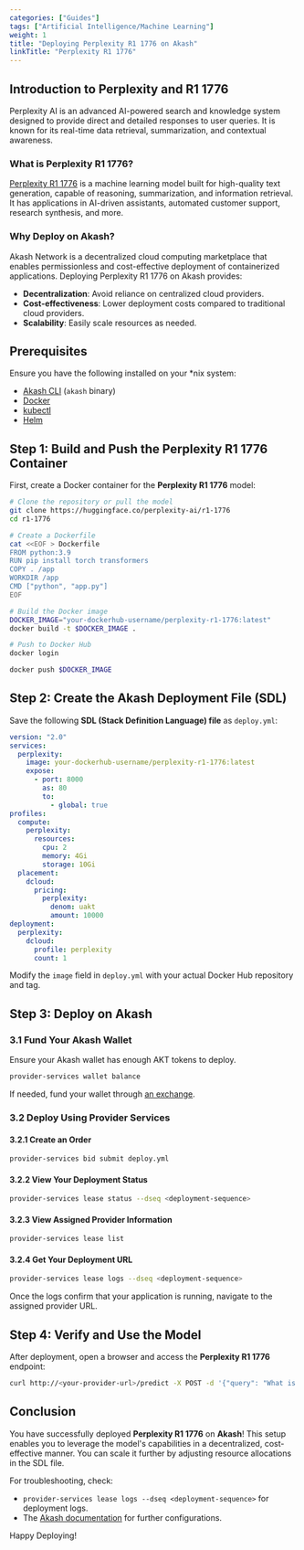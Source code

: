 ```yaml
---
categories: ["Guides"]
tags: ["Artificial Intelligence/Machine Learning"]
weight: 1
title: "Deploying Perplexity R1 1776 on Akash"
linkTitle: "Perplexity R1 1776"
---
```


## Introduction to Perplexity and R1 1776

Perplexity AI is an advanced AI-powered search and knowledge system designed to provide direct and detailed responses to user queries. It is known for its real-time data retrieval, summarization, and contextual awareness.

### What is Perplexity R1 1776?

[Perplexity R1 1776](https://huggingface.co/perplexity-ai/r1-1776) is a machine learning model built for high-quality text generation, capable of reasoning, summarization, and information retrieval. It has applications in AI-driven assistants, automated customer support, research synthesis, and more.

### Why Deploy on Akash?

Akash Network is a decentralized cloud computing marketplace that enables permissionless and cost-effective deployment of containerized applications. Deploying Perplexity R1 1776 on Akash provides:
- **Decentralization**: Avoid reliance on centralized cloud providers.
- **Cost-effectiveness**: Lower deployment costs compared to traditional cloud providers.
- **Scalability**: Easily scale resources as needed.

## Prerequisites

Ensure you have the following installed on your *nix system:
- [Akash CLI](https://github.com/akash-network/node) (`akash` binary)
- [Docker](https://docs.docker.com/get-docker/)
- [kubectl](https://kubernetes.io/docs/tasks/tools/)
- [Helm](https://helm.sh/docs/intro/install/)

## Step 1: Build and Push the Perplexity R1 1776 Container

First, create a Docker container for the **Perplexity R1 1776** model:

```bash
# Clone the repository or pull the model
git clone https://huggingface.co/perplexity-ai/r1-1776
cd r1-1776

# Create a Dockerfile
cat <<EOF > Dockerfile
FROM python:3.9
RUN pip install torch transformers
COPY . /app
WORKDIR /app
CMD ["python", "app.py"]
EOF

# Build the Docker image
DOCKER_IMAGE="your-dockerhub-username/perplexity-r1-1776:latest"
docker build -t $DOCKER_IMAGE .

# Push to Docker Hub
docker login

docker push $DOCKER_IMAGE
```

## Step 2: Create the Akash Deployment File (SDL)

Save the following **SDL (Stack Definition Language) file** as `deploy.yml`:

```yaml
version: "2.0"
services:
  perplexity:
    image: your-dockerhub-username/perplexity-r1-1776:latest
    expose:
      - port: 8000
        as: 80
        to:
          - global: true
profiles:
  compute:
    perplexity:
      resources:
        cpu: 2
        memory: 4Gi
        storage: 10Gi
  placement:
    dcloud:
      pricing:
        perplexity:
          denom: uakt
          amount: 10000
deployment:
  perplexity:
    dcloud:
      profile: perplexity
      count: 1
```

Modify the `image` field in `deploy.yml` with your actual Docker Hub repository and tag.

## Step 3: Deploy on Akash

### 3.1 Fund Your Akash Wallet
Ensure your Akash wallet has enough AKT tokens to deploy.

```bash
provider-services wallet balance
```

If needed, fund your wallet through [an exchange](https://akash.network/token/).

### 3.2 Deploy Using Provider Services

#### 3.2.1 Create an Order
```bash 
provider-services bid submit deploy.yml
```

#### 3.2.2 View Your Deployment Status
```bash 
provider-services lease status --dseq <deployment-sequence>
```

#### 3.2.3 View Assigned Provider Information
```bash 
provider-services lease list
```

#### 3.2.4 Get Your Deployment URL
```bash 
provider-services lease logs --dseq <deployment-sequence>
```
Once the logs confirm that your application is running, navigate to the assigned provider URL.

## Step 4: Verify and Use the Model

After deployment, open a browser and access the **Perplexity R1 1776** endpoint:
```bash
curl http://<your-provider-url>/predict -X POST -d '{"query": "What is Akash Network?"}'
```

## Conclusion

You have successfully deployed **Perplexity R1 1776** on **Akash**! This setup enables you to leverage the model's capabilities in a decentralized, cost-effective manner. You can scale it further by adjusting resource allocations in the SDL file.

For troubleshooting, check:
- `provider-services lease logs --dseq <deployment-sequence>` for deployment logs.
- The [Akash documentation](https://akash.network/docs) for further configurations.

Happy Deploying!
